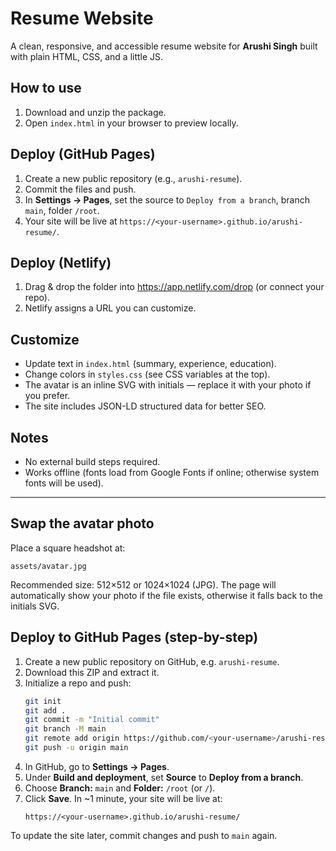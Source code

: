 # Resume Website

A clean, responsive, and accessible resume website for **Arushi Singh** built with plain HTML, CSS, and a little JS.

## How to use

1. Download and unzip the package.
2. Open `index.html` in your browser to preview locally.

## Deploy (GitHub Pages)

1. Create a new public repository (e.g., `arushi-resume`).
2. Commit the files and push.
3. In **Settings → Pages**, set the source to `Deploy from a branch`, branch `main`, folder `/root`.
4. Your site will be live at `https://<your-username>.github.io/arushi-resume/`.

## Deploy (Netlify)

1. Drag & drop the folder into https://app.netlify.com/drop (or connect your repo).
2. Netlify assigns a URL you can customize.

## Customize

- Update text in `index.html` (summary, experience, education).
- Change colors in `styles.css` (see CSS variables at the top).
- The avatar is an inline SVG with initials — replace it with your photo if you prefer.
- The site includes JSON-LD structured data for better SEO.

## Notes

- No external build steps required.
- Works offline (fonts load from Google Fonts if online; otherwise system fonts will be used).


---

## Swap the avatar photo
Place a square headshot at:
```
assets/avatar.jpg
```
Recommended size: 512×512 or 1024×1024 (JPG). The page will automatically show your photo if the file exists, otherwise it falls back to the initials SVG.

## Deploy to GitHub Pages (step-by-step)

1. Create a new public repository on GitHub, e.g. `arushi-resume`.
2. Download this ZIP and extract it.
3. Initialize a repo and push:
   ```bash
   git init
   git add .
   git commit -m "Initial commit"
   git branch -M main
   git remote add origin https://github.com/<your-username>/arushi-resume.git
   git push -u origin main
   ```
4. In GitHub, go to **Settings → Pages**.
5. Under **Build and deployment**, set **Source** to **Deploy from a branch**.
6. Choose **Branch:** `main` and **Folder:** `/root` (or `/`).
7. Click **Save**. In ~1 minute, your site will be live at:
   ```
   https://<your-username>.github.io/arushi-resume/
   ```

To update the site later, commit changes and push to `main` again.

